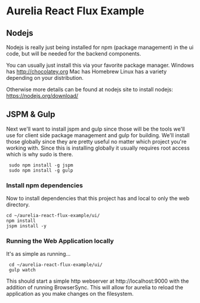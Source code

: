 # Aurelia React Flux Example

## Nodejs
Nodejs is really just being installed for npm (package management) in the ui code, but will be needed for the backend components.

You can usually just install this via your favorite package manager.
Windows has http://chocolatey.org
Mac has Homebrew
Linux has a variety depending on your distribution.

Otherwise more details can be found at nodejs site to install nodejs: https://nodejs.org/download/

## JSPM & Gulp
Next we'll want to install jspm and gulp since those will be the tools we'll use for client side package management and gulp for building. We'll install those globally since they are pretty useful no matter which project you're working with. Since this is installing globally it usually requires root access which is why sudo is there.

     sudo npm install -g jspm
     sudo npm install -g gulp

### Install npm dependencies

Now to install dependencies that this project has and local to only the web directory.

    cd ~/aurelia-react-flux-example/ui/
    npm install
    jspm install -y

### Running the Web Application locally
It's as simple as running...

     cd ~/aurelia-react-flux-example/ui/
     gulp watch

This should start a simple http webserver at http://localhost:9000
with the addition of running BrowserSync. This will allow for aurelia
to reload the application as you make changes on the filesystem.
